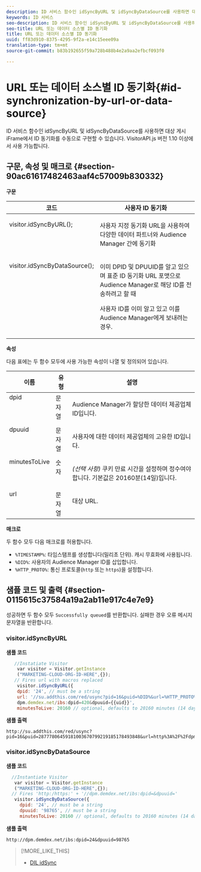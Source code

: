```yaml
---
description: ID 서비스 함수인 idSyncByURL 및 idSyncByDataSource를 사용하면 대상 게시 iFrame에서 ID 동기화를 수동으로 구현할 수 있습니다. VisitorAPI.js 버전 1.10 이상에서 사용 가능합니다.
keywords: ID 서비스
seo-description: ID 서비스 함수인 idSyncByURL 및 idSyncByDataSource를 사용하면 대상 게시 iFrame에서 ID 동기화를 수동으로 구현할 수 있습니다. VisitorAPI.js 버전 1.10 이상에서 사용 가능합니다.
seo-title: URL 또는 데이터 소스별 ID 동기화
title: URL 또는 데이터 소스별 ID 동기화
uuid: ff83d910-8375-4295-9f2a-e14c15eee09a
translation-type: tm+mt
source-git-commit: b83b192655f59a728b488b4e2a9aa2efbcf093f0

---
```



# URL 또는 데이터 소스별 ID 동기화{#id-synchronization-by-url-or-data-source}

ID 서비스 함수인 idSyncByURL 및 idSyncByDataSource를 사용하면 대상 게시 iFrame에서 ID 동기화를 수동으로 구현할 수 있습니다. VisitorAPI.js 버전 1.10 이상에서 사용 가능합니다.

## 구문, 속성 및 매크로 {#section-90ac61617482463aaf4c57009b830332}

**구문**

<table id="table_ADC7501511914805A6A6B24B2DFEBA51"> 
 <thead> 
  <tr> 
   <th colname="col1" class="entry"> 코드 </th> 
   <th colname="col2" class="entry"> 사용자 ID 동기화 </th> 
  </tr> 
 </thead>
 <tbody> 
  <tr valign="top"> 
   <td colname="col1"> <p> <span class="codeph"> visitor.idSyncByURL(); </span> </p> </td> 
   <td colname="col2"> <p>사용자 지정 동기화 URL을 사용하여 다양한 데이터 파트너와 <span class="keyword">Audience Manager</span> 간에 동기화 </p> </td> 
  </tr> 
  <tr valign="top"> 
   <td colname="col1"> <p> <span class="codeph"> visitor.idSyncByDataSource(); </span> </p> </td> 
   <td colname="col2"> <p>이미 DPID 및 DPUUID를 알고 있으며 표준 ID 동기화 URL 포맷으로 <span class="keyword">Audience Manager</span>로 해당 ID를 전송하려고 할 때 </p> <p> 
     <draft-comment>
       사용자 ID를 이미 알고 있고 이를 Audience Manager에게 보내려는 경우. 
     </draft-comment> </p> </td> 
  </tr> 
 </tbody> 
</table>

**속성**

다음 표에는 두 함수 모두에 사용 가능한 속성이 나열 및 정의되어 있습니다.

<table id="table_5343BE784E694C67B09A0A8878CF8001"> 
 <thead> 
  <tr> 
   <th colname="col1" class="entry"> 이름 </th> 
   <th colname="col2" class="entry"> 유형 </th> 
   <th colname="col3" class="entry"> 설명 </th> 
  </tr> 
 </thead>
 <tbody> 
  <tr valign="top"> 
   <td colname="col1"> <span class="codeph"> dpid </span> </td> 
   <td colname="col2"> 문자열 </td> 
   <td colname="col3"> <p>Audience Manager가 할당한 데이터 제공업체 ID입니다. </p> </td> 
  </tr> 
  <tr valign="top"> 
   <td colname="col1"> <span class="codeph"> dpuuid </span> </td> 
   <td colname="col2"> 문자열 </td> 
   <td colname="col3"> <p>사용자에 대한 데이터 제공업체의 고유한 ID입니다. </p> </td> 
  </tr> 
  <tr valign="top"> 
   <td colname="col1"> <span class="codeph"> minutesToLive </span> </td> 
   <td colname="col2"> 숫자 </td> 
   <td colname="col3"> <p> <i>(선택 사항)</i> 쿠키 만료 시간을 설정하며 정수여야 합니다. 기본값은 20160분(14일)입니다. </p> </td> 
  </tr> 
  <tr valign="top"> 
   <td colname="col1"> <span class="codeph"> url </span> </td> 
   <td colname="col2"> 문자열 </td> 
   <td colname="col3"> <p>대상 URL. </p> </td> 
  </tr> 
 </tbody> 
</table>

**매크로**

두 함수 모두 다음 매크로를 허용합니다.

* `%TIMESTAMP%`: 타임스탬프를 생성합니다(밀리초 단위). 캐시 무효화에 사용됩니다.
* `%DID%`: 사용자의 Audience Manager ID를 삽입합니다.
* `%HTTP_PROTO%`: 통신 프로토콜(`http` 또는 `https`)을 설정합니다.

## 샘플 코드 및 출력 {#section-0115615c37584a19a2ab11e917c4e7e9}

성공하면 두 함수 모두 `Successfully queued`를 반환합니다. 실패한 경우 오류 메시지 문자열을 반환합니다.

### visitor.idSyncByURL

**샘플 코드**

```javascript
   //Instatiate Visitor
    var visitor = Visitor.getInstance
    ("MARKETING-CLOUD-ORG-ID-HERE",{}); 
   // Fires url with macros replaced 
    visitor.idSyncByURL({ 
    dpid: '24', // must be a string 
    url: '//su.addthis.com/red/usync?pid=16&puid=%DID%&url=%HTTP_PROTO%://
    dpm.demdex.net/ibs:dpid=420&dpuuid={{uid}}', 
    minutesToLive: 20160 // optional, defaults to 20160 minutes (14 days) });
```

**샘플 출력**

```
http://su.addthis.com/red/usync?pid=16&puid=28777806459181003670799219185178493848&url=http%3A%2F%2Fdpm.demdex.net%2Fibs%3Adpid%3D420%26dpuuid%3D%7B%7Buid%7D%7D
```

### visitor.idSyncByDataSource

**샘플 코드**

```javascript
  //Instantiate Visitor
   var visitor = Visitor.getInstance
   ("MARKETING-CLOUD-ORG-ID-HERE",{}); 
  // Fires 'http:/https:' + '//dpm.demdex.net/ibs:dpid=&dpuuid='
   visitor.idSyncByDataSource({ 
     dpid: '24', // must be a string
     dpuuid: '98765', // must be a string 
     minutesToLive: 20160 // optional, defaults to 20160 minutes (14 days) });
```

**샘플 출력**

```
http://dpm.demdex.net/ibs:dpid=24&dpuuid=98765
```

>[!MORE_LIKE_THIS]
>
>* [DIL idSync](https://docs.adobe.com/content/help/en/audience-manager/user-guide/dil-api/dil-instance-methods.html#idsync)

